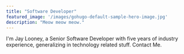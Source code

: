 ```yaml
---
title: "Software Developer"
featured_image: '/images/gohugo-default-sample-hero-image.jpg'
description: "Meow meow meow."
---
```

I'm Jay Looney, a Senior Software Developer with five years of industry experience, generalizing in technology related stuff. Contact Me.